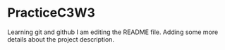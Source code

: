 # PracticeC3W3
Learning git and github 
I am editing the README file. Adding some more details about the project description.
